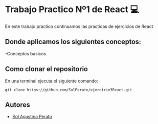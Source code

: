 # Trabajo Practico Nº1 de React 💻

En este trabajo practico continuamos las practicas de ejercicios de React

## Donde aplicamos los siguientes conceptos:

-Conceptos basicos


## Como clonar el repositorio
En una terminal ejecuta el siguiente comando:

   ```  
   git clone https://github.com/SolPerato/ejercicio3React.git
   ```

   ## Autores

   - [Sol Agustina Perato](https://github.com/SolPerato)